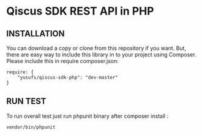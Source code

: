 # Qiscus SDK REST API in PHP

## INSTALLATION

You can download a copy or clone from this repository if you want. But, there are easy way to include this library in to your project using Composer. Please include this in require composer.json:

```
require: {
	"yusufs/qiscus-sdk-php": "dev-master"
}
```
## RUN TEST

To run overall test just run phpunit binary after composer install :
```
vendor/bin/phpunit
```